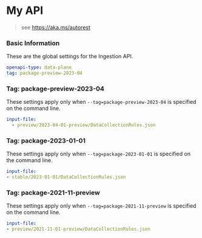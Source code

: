 # My API

> see https://aka.ms/autorest

### Basic Information

These are the global settings for the Ingestion API.

``` yaml
openapi-type: data-plane
tag: package-preview-2023-04
```


### Tag: package-preview-2023-04

These settings apply only when `--tag=package-preview-2023-04` is specified on the command line.

```yaml $(tag) == 'package-preview-2023-04'
input-file:
  - preview/2023-04-01-preview/DataCollectionRules.json
```
### Tag: package-2023-01-01

These settings apply only when `--tag=package-2023-01-01` is specified on the command line.

``` yaml $(tag) == 'package-2023-01-01'
input-file:
- stable/2023-01-01/DataCollectionRules.json
```

### Tag: package-2021-11-preview

These settings apply only when `--tag=package-2021-11-preview` is specified on the command line.

``` yaml $(tag) == 'package-2021-11-preview'
input-file:
- preview/2021-11-01-preview/DataCollectionRules.json
```
